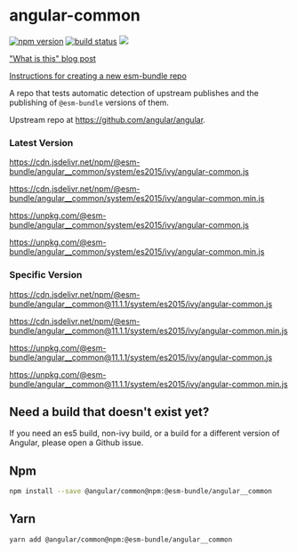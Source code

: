 # angular-common

[![npm version](https://img.shields.io/npm/v/@esm-bundle/angular__common.svg?style=flat)](https://www.npmjs.com/package/@esm-bundle/angular__common) [![build status](https://travis-ci.com/esm-bundle/angular__common.svg?branch=master)](https://travis-ci.com/esm-bundle/angular__common) [![](https://data.jsdelivr.com/v1/package/npm/@esm-bundle/angular__common/badge)](https://www.jsdelivr.com/package/npm/@esm-bundle/angular__common)

["What is this" blog post](https://medium.com/@joeldenning/an-esm-bundle-for-any-npm-package-5f850db0e04d)

[Instructions for creating a new esm-bundle repo](https://github.com/esm-bundle/new-repo-instructions)

A repo that tests automatic detection of upstream publishes and the publishing of `@esm-bundle` versions of them.

Upstream repo at https://github.com/angular/angular.

### Latest Version

https://cdn.jsdelivr.net/npm/@esm-bundle/angular__common/system/es2015/ivy/angular-common.js

https://cdn.jsdelivr.net/npm/@esm-bundle/angular__common/system/es2015/ivy/angular-common.min.js

https://unpkg.com/@esm-bundle/angular__common/system/es2015/ivy/angular-common.js

https://unpkg.com/@esm-bundle/angular__common/system/es2015/ivy/angular-common.min.js

### Specific Version

https://cdn.jsdelivr.net/npm/@esm-bundle/angular__common@11.1.1/system/es2015/ivy/angular-common.js

https://cdn.jsdelivr.net/npm/@esm-bundle/angular__common@11.1.1/system/es2015/ivy/angular-common.min.js

https://unpkg.com/@esm-bundle/angular__common@11.1.1/system/es2015/ivy/angular-common.js

https://unpkg.com/@esm-bundle/angular__common@11.1.1/system/es2015/ivy/angular-common.min.js

## Need a build that doesn't exist yet?

If you need an es5 build, non-ivy build, or a build for a different version of Angular, please open a Github issue.

## Npm

```sh
npm install --save @angular/common@npm:@esm-bundle/angular__common
```

## Yarn

```sh
yarn add @angular/common@npm:@esm-bundle/angular__common
```
